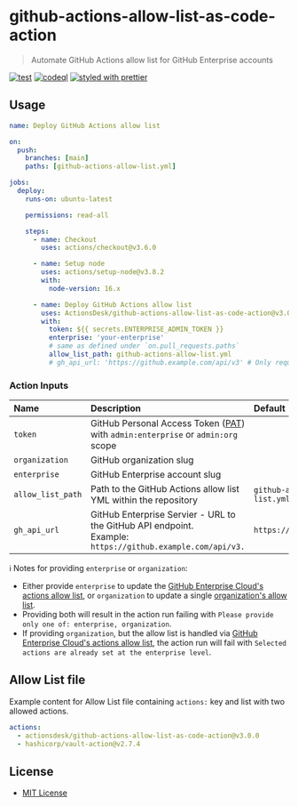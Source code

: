 # github-actions-allow-list-as-code-action

> Automate GitHub Actions allow list for GitHub Enterprise accounts

[![test](https://github.com/ActionsDesk/github-actions-allow-list-as-code-action/actions/workflows/test.yml/badge.svg)](https://github.com/ActionsDesk/github-actions-allow-list-as-code-action/actions/workflows/test.yml) [![codeql](https://github.com/ActionsDesk/github-actions-allow-list-as-code-action/actions/workflows/codeql.yml/badge.svg)](https://github.com/ActionsDesk/github-actions-allow-list-as-code-action/actions/workflows/codeql.yml) [![styled with prettier](https://img.shields.io/badge/styled_with-prettier-ff69b4.svg)](https://github.com/prettier/prettier)

## Usage

```yml
name: Deploy GitHub Actions allow list

on:
  push:
    branches: [main]
    paths: [github-actions-allow-list.yml]

jobs:
  deploy:
    runs-on: ubuntu-latest

    permissions: read-all

    steps:
      - name: Checkout
        uses: actions/checkout@v3.6.0

      - name: Setup node
        uses: actions/setup-node@v3.8.2
        with:
          node-version: 16.x

      - name: Deploy GitHub Actions allow list
        uses: ActionsDesk/github-actions-allow-list-as-code-action@v3.0.0
        with:
          token: ${{ secrets.ENTERPRISE_ADMIN_TOKEN }}
          enterprise: 'your-enterprise'
          # same as defined under `on.pull_requests.paths`
          allow_list_path: github-actions-allow-list.yml
          # gh_api_url: 'https://github.example.com/api/v3' # Only required for GitHub Enterprise Server
```

### Action Inputs

| Name              | Description                                                                                                      | Default                         | Required |
| :---------------- | :--------------------------------------------------------------------------------------------------------------- | :------------------------------ | :------- |
| `token`           | GitHub Personal Access Token ([PAT]) with `admin:enterprise` or `admin:org` scope                                |                                 | `true`   |
| `organization`    | GitHub organization slug                                                                                         |                                 | `false`  |
| `enterprise`      | GitHub Enterprise account slug                                                                                   |                                 | `false`  |
| `allow_list_path` | Path to the GitHub Actions allow list YML within the repository                                                  | `github-actions-allow-list.yml` | `false`  |
| `gh_api_url`      | GitHub Enterprise Servier - URL to the GitHub API endpoint. <br /> Example: `https://github.example.com/api/v3.` | `https://api.github.com`        | `false`  |

ℹ️ Notes for providing `enterprise` or `organization`:

- Either provide `enterprise` to update the [GitHub Enterprise Cloud's actions allow list](https://docs.github.com/en/github/setting-up-and-managing-your-enterprise/setting-policies-for-organizations-in-your-enterprise-account/enforcing-github-actions-policies-in-your-enterprise-account#allowing-specific-actions-to-run), or `organization` to update a single [organization's allow list](https://docs.github.com/en/organizations/managing-organization-settings/disabling-or-limiting-github-actions-for-your-organization#allowing-specific-actions-to-run).
- Providing both will result in the action run failing with `Please provide only one of: enterprise, organization`.
- If providing `organization`, but the allow list is handled via [GitHub Enterprise Cloud's actions allow list](https://docs.github.com/en/github/setting-up-and-managing-your-enterprise/setting-policies-for-organizations-in-your-enterprise-account/enforcing-github-actions-policies-in-your-enterprise-account#allowing-specific-actions-to-run), the action run will fail with `Selected actions are already set at the enterprise level`.

## Allow List file

Example content for Allow List file containing `actions:` key and list with two allowed actions.

```yml
actions:
  - actionsdesk/github-actions-allow-list-as-code-action@v3.0.0
  - hashicorp/vault-action@v2.7.4
```

## License

- [MIT License](./license)

[pat]: https://docs.github.com/en/github/authenticating-to-github/creating-a-personal-access-token 'Personal Access Token'
